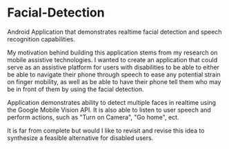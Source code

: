 # Facial-Detection
Android Application that demonstrates realtime facial detection and speech recognition capabilities.

My motivation behind building this application stems from my research on mobile assistive technologies.
I wanted to create an application that could serve as an assistive platform for users with disabilities to be able to either be able
to navigate their phone through speech to ease any potential strain on finger mobility, as well as be able to have their phone
tell them who may be in front of them by using the facial detection.

Application demonstrates ability to detect multiple faces in realtime using the Google Mobile Vision API.
It is also able to listen to user speech and perform actions, such as "Turn on Camera", "Go home", ect.

It is far from complete but would I like to revisit and revise this idea to synthesize a feasible alternative for disabled users.
